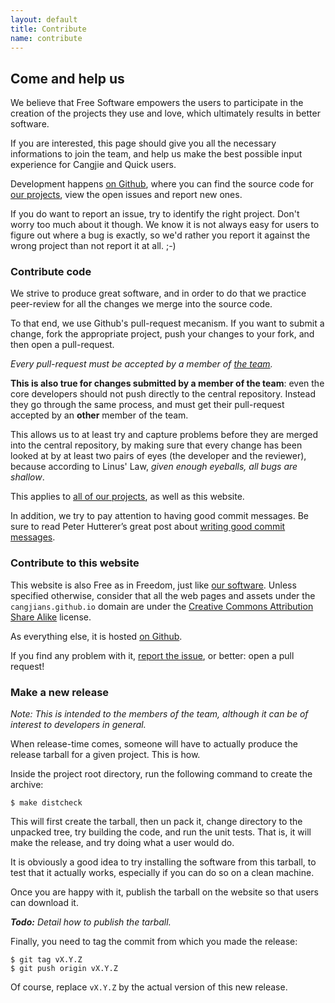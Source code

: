 ```yaml
---
layout: default
title: Contribute
name: contribute
---
```


## Come and help us

We believe that Free Software empowers the users to participate in the
creation of the projects they use and love, which ultimately results in better
software.

If you are interested, this page should give you all the necessary
informations to join the team, and help us make the best possible input
experience for Cangjie and Quick users.

Development happens [on Github](https://github.com/Cangjians/), where you can
find the source code for [our projects](/projects/), view the open issues and
report new ones.

If you do want to report an issue, try to identify the right project. Don't
worry too much about it though. We know it is not always easy for users to
figure out where a bug is exactly, so we'd rather you report it against the
wrong project than not report it at all. ;-)

### Contribute code

We strive to produce great software, and in order to do that we practice
peer-review for all the changes we merge into the source code.

To that end, we use Github's pull-request mecanism. If you want to submit a
change, fork the appropriate project, push your changes to your fork, and then
open a pull-request.

*Every pull-request must be accepted by a member of [the team](/people.html).*

**This is also true for changes submitted by a member of the team**: even the
core developers should not push directly to the central repository. Instead
they go through the same process, and must get their pull-request accepted by
an **other** member of the team.

This allows us to at least try and capture problems before they are merged
into the central repository, by making sure that every change has been looked
at by at least two pairs of eyes (the developer and the reviewer), because
according to Linus' Law, *given enough eyeballs, all bugs are shallow*.

This applies to [all of our projects](/projects/), as well as this website.

In addition, we try to pay attention to having good commit messages. Be sure
to read Peter Hutterer’s great post about
[writing good commit messages](http://who-t.blogspot.hk/2009/12/on-commit-messages.html).

### Contribute to this website

This website is also Free as in Freedom, just like [our software](/projects/).
Unless specified otherwise, consider that all the web pages and assets under
the `cangjians.github.io` domain are under the
[Creative Commons Attribution Share Alike](http://creativecommons.org/licenses/by-sa/3.0/)
license.

As everything else, it is hosted
[on Github](https://github.com/Cangjians/cangjians.github.io).

If you find any problem with it,
[report the issue](https://github.com/Cangjians/cangjians.github.io/issues/new),
or better: open a pull request!

### Make a new release

*Note: This is intended to the members of the team, although it can be of
interest to developers in general.*

When release-time comes, someone will have to actually produce the release
tarball for a given project. This is how.

Inside the project root directory, run the following command to create the
archive:

```
$ make distcheck
```

This will first create the tarball, then un pack it, change directory to the
unpacked tree, try building the code, and run the unit tests. That is, it will
make the release, and try doing what a user would do.

It is obviously a good idea to try installing the software from this tarball,
to test that it actually works, especially if you can do so on a clean
machine.

Once you are happy with it, publish the tarball on the website so that users
can download it.

_**Todo:** Detail how to publish the tarball._

Finally, you need to tag the commit from which you made the release:

```
$ git tag vX.Y.Z
$ git push origin vX.Y.Z
```

Of course, replace `vX.Y.Z` by the actual version of this new release.
